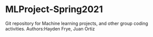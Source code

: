 # MLProject-Spring2021
Git repository for Machine learning projects, and other group coding activities.
Authors:Hayden Frye, Juan Ortiz
